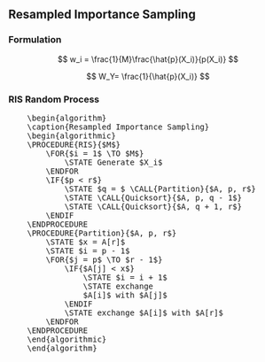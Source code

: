 ## Resampled Importance Sampling

### Formulation

$$
w_i = \frac{1}{M}\frac{\hat{p}(X_i)}{p(X_i)}
$$

$$
W_Y= \frac{1}{\hat{p}(X_i)}
$$

### RIS Random Process

<pre class="pseudocode" lineNumber="true">
    \begin{algorithm}
    \caption{Resampled Importance Sampling}
    \begin{algorithmic}
    \PROCEDURE{RIS}{$M$}
        \FOR{$i = 1$ \TO $M$}
            \STATE Generate $X_i$
        \ENDFOR
        \IF{$p < r$} 
            \STATE $q = $ \CALL{Partition}{$A, p, r$}
            \STATE \CALL{Quicksort}{$A, p, q - 1$}
            \STATE \CALL{Quicksort}{$A, q + 1, r$}
        \ENDIF
    \ENDPROCEDURE
    \PROCEDURE{Partition}{$A, p, r$}
        \STATE $x = A[r]$
        \STATE $i = p - 1$
        \FOR{$j = p$ \TO $r - 1$}
            \IF{$A[j] < x$}
                \STATE $i = i + 1$
                \STATE exchange
                $A[i]$ with $A[j]$
            \ENDIF
            \STATE exchange $A[i]$ with $A[r]$
        \ENDFOR
    \ENDPROCEDURE
    \end{algorithmic}
    \end{algorithm}
</pre>